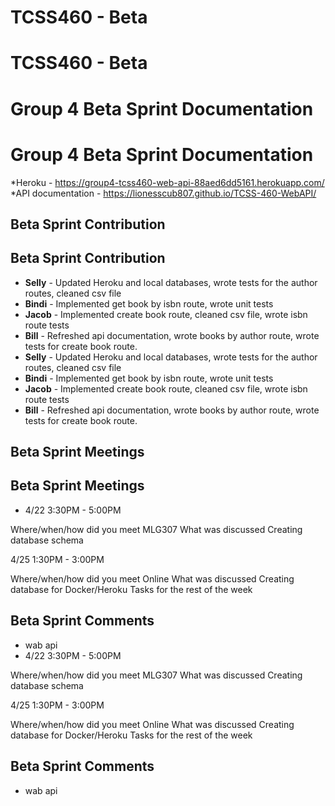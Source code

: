 # TCSS460 - Beta
# TCSS460 - Beta

# Group 4 Beta Sprint Documentation
# Group 4 Beta Sprint Documentation

*Heroku - https://group4-tcss460-web-api-88aed6dd5161.herokuapp.com/
*API documentation - https://lionesscub807.github.io/TCSS-460-WebAPI/

## Beta Sprint Contribution
## Beta Sprint Contribution

- **Selly** - Updated Heroku and local databases, wrote tests for the author routes, cleaned csv file
- **Bindi** - Implemented get book by isbn route, wrote unit tests
- **Jacob** - Implemented create book route, cleaned csv file, wrote isbn route tests
- **Bill** - Refreshed api documentation, wrote books by author route, wrote tests for create book route.
- **Selly** - Updated Heroku and local databases, wrote tests for the author routes, cleaned csv file
- **Bindi** - Implemented get book by isbn route, wrote unit tests
- **Jacob** - Implemented create book route, cleaned csv file, wrote isbn route tests
- **Bill** - Refreshed api documentation, wrote books by author route, wrote tests for create book route.

## Beta Sprint Meetings
## Beta Sprint Meetings

- 4/22 3:30PM - 5:00PM

Where/when/how did you meet
	MLG307
What was discussed
	Creating database schema

4/25 1:30PM - 3:00PM

Where/when/how did you meet
	Online 
What was discussed
	Creating database for Docker/Heroku
	Tasks for the rest of the week

## Beta Sprint Comments
- wab api
- 4/22 3:30PM - 5:00PM

Where/when/how did you meet
	MLG307
What was discussed
	Creating database schema

4/25 1:30PM - 3:00PM

Where/when/how did you meet
	Online 
What was discussed
	Creating database for Docker/Heroku
	Tasks for the rest of the week

## Beta Sprint Comments
- wab api

